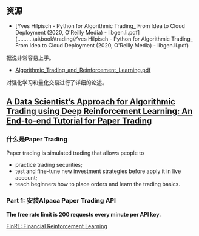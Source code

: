 ## 资源

-  [Yves Hilpisch - Python for Algorithmic Trading_ From Idea to Cloud Deployment (2020, O'Reilly Media) - libgen.li.pdf](..\..\..\..\..\ai\book\trading\Yves Hilpisch - Python for Algorithmic Trading_ From Idea to Cloud Deployment (2020, O'Reilly Media) - libgen.li.pdf) 

  据说非常容易上手。

-  [Algorithmic_Trading_and_Reinforcement_Learning.pdf](..\..\..\..\..\ai\book\trading\Algorithmic_Trading_and_Reinforcement_Learning.pdf) 

  对强化学习和量化交易进行了详细的论述。

## [A Data Scientist’s Approach for Algorithmic Trading using Deep Reinforcement Learning: An End-to-end Tutorial for Paper Trading](https://medium.datadriveninvestor.com/a-data-scientists-approach-for-algorithmic-trading-using-deep-reinforcement-learning-an-be8da40b2230)

### 什么是Paper Trading

Paper trading is simulated trading that allows people to 

- practice trading securities; 
- test and fine-tune new investment strategies before apply it in live account; 
- teach beginners how to place orders and learn the trading basics.

### Part 1: 安装Alpaca Paper Trading API

**The free rate limit is 200 requests every minute per API key.**



[FinRL: Financial Reinforcement Learning](https://github.com/AI4Finance-Foundation/FinRL)